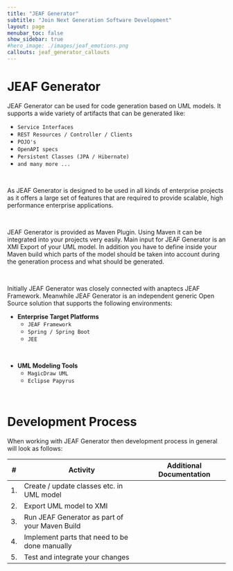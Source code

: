```yaml
---
title: "JEAF Generator"
subtitle: "Join Next Generation Software Development"
layout: page
menubar_toc: false
show_sidebar: true
#hero_image: ./images/jeaf_emotions.png
callouts: jeaf_generator_callouts
---
```


# JEAF Generator

JEAF Generator can be used for code generation based on UML models. It supports a wide variety of artifacts that can be generated like:

* `Service Interfaces`
* `REST Resources / Controller / Clients`
* `POJO's`
* `OpenAPI specs`
* `Persistent Classes (JPA / Hibernate)`
* `and many more ...`

<br>

As JEAF Generator is designed to be used in all kinds of enterprise projects as it offers a large set of features that are required to provide scalable, high performance enterprise applications.

<br>

JEAF Generator is provided as Maven Plugin. Using Maven it can be integrated into your projects very easily. Main input for JEAF Generator is an XMI Export of your UML model. In addition you have to define inside your Maven build which parts of the model should be taken into account during the generation process and what should be generated.

<br>

Initially JEAF Generator was closely connected with anaptecs JEAF Framework. Meanwhile JEAF Generator is an independent generic Open Source solution that supports the following environments:

* **Enterprise Target Platforms**
  * `JEAF Framework`
  * `Spring / Spring Boot`
  * `JEE`

<br>  

* **UML Modeling Tools**
  * `MagicDraw UML`
  * `Eclipse Papyrus`

<br>

# Development Process

When working with JEAF Generator then development process in general
will look as follows:

| #   | Activity                                       | Additional Documentation |
| --- | ---------------------------------------------- | ------------------------ |
| 1.  | Create / update classes etc. in UML model      |                          |
| 2.  | Export UML model to XMI                        |                          |
| 3.  | Run JEAF Generator as part of your Maven Build |                          |
| 4.  | Implement parts that need to be done manually  |                          |
| 5.  | Test and integrate your changes                |                          |
